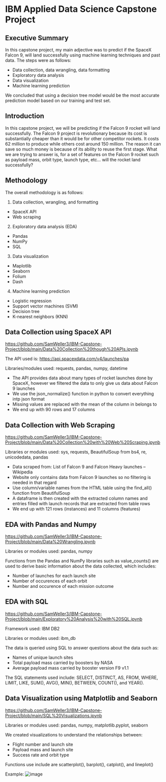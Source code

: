 # IBM Applied Data Science Capstone Project
## Executive Summary
In this capstone project, my main adjective was to predict if the SpaceX Falcon 9,  will land successfully using machine learning techniques and past data.
The steps were as follows:
- Data collection, data wrangling, data formatting
- Exploratory data analysis
- Data visualization
- Machine learning prediction

We concluded that using a decision tree model would be the most accurate prediction model based on our training and test set.

## Introduction
In this capstone project, we will be predicting if the Falcon 9 rocket will land successfully. The Falcon 9 project is revolutionary because its cost is substantially cheaper than it would be for other competitor rockets. It costs 62 million to produce while others cost around 150 million. The reason it can save so much money is because of its ability to reuse the first stage.
What we are trying to answer is, for a set of features on the Falcon 9 rocket such as payload mass, orbit type, launch type, etc… will the rocket land successfully?

## Methodology
The overall methodology is as follows:
1) Data collection, wrangling, and formatting
- SpaceX API
- Web scraping
2) Exploratory data analysis (EDA)
- Pandas
- NumPy
- SQL
3) Data visualization
- Maplotlib
- Seaborn
- Folium
- Dash
4) Machine learning prediction
- Logistic regression
- Support vector machines (SVM)
- Decision tree
- K-nearest neighbors (KNN)

## Data Collection using SpaceX API
https://github.com/SamWeller3/IBM-Capstone-Project/blob/main/Data%20Collection%20though%20APIs.ipynb

The API used is: https://api.spacexdata.com/v4/launches/pa

Libraries/modules used: requests, pandas, numpy, datetime
- The API provides data about many types of rocket launches done by SpaceX, however we filtered the data to only give us data about Falcon 9 launches
- We use the json_normalize() function in python to convert everything intp json format
- Missing values are replaced with the mean of the column in belongs to
- We end up with 90 rows and 17 columns

## Data Collection with Web Scraping
https://github.com/SamWeller3/IBM-Capstone-Project/blob/main/Data%20Collection%20with%20Web%20Scraping.ipynb

Libraries or modules used: sys, requests, BeautifulSoup from bs4, re, unicodedata, pandas

- Data scraped from: List of Falcon 9 and Falcon Heavy launches – Wikipedia
- Website only contains data from Falcon 9 launches so no filtering is needed in that regard
- Use column/variable names from the HTML table using the find_all() function from BeautifulSoup
- A dataframe is then created with the extracted column names and entries filled with launch records that are extracted from table rows
- We end up with 121 rows (instances) and 11 columns (features)

## EDA with Pandas and Numpy
https://github.com/SamWeller3/IBM-Capstone-Project/blob/main/Data%20Wrangling.ipynb

Libraries or modules used: pandas, numpy

Functions from the Pandas and NumPy libraries such as value_counts() are used to derive basic information about the data collected, which includes:
- Number of launches for each launch site
- Number of occurences of each orbit
- Number and occurence of each mission outcome

## EDA with SQL
https://github.com/SamWeller3/IBM-Capstone-Project/blob/main/Exploratory%20Analysis%20with%20SQL.ipynb

Framework used: IBM DB2

Libraries or modules used: ibm_db

The data is queried using SQL to answer questions about the data such as:
- Names of unique launch sites
- Total payload mass carried by boosters by NASA
- Average payload mass carried by booster version F9 v1.1

The SQL statements used include: SELECT, DISTINCT, AS, FROM, WHERE, LIMIT, LIKE, SUM(), AVG(), MIN(), BETWEEN, COUNT(), and YEAR().

## Data Visualization using Matplotlib and Seaborn
https://github.com/SamWeller3/IBM-Capstone-Project/blob/main/SQL%20Visualizations.ipynb

Libraries or modules used: pandas, numpy, matplotlib.pyplot, seaborn

We created visualizations to understand the relationships between:
- Flight number and launch site
- Payload mass and launch site
- Success rate and orbit type

Functions use include are scatterplot(), barplot(), catplot(), and lineplot()

Example:
![image](https://user-images.githubusercontent.com/123184681/236897690-f2322f75-3fef-4dba-99ef-69767bdb9e22.png)




